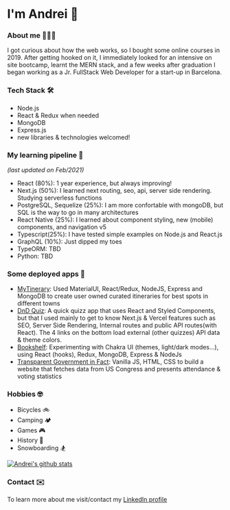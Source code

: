 # I'm Andrei 👋 

### About me 👨🏻‍💻

I got curious about how the web works, so I bought some online courses in 2019. After getting hooked on it, I immediately looked for an intensive on site bootcamp, learnt the MERN stack, and a few weeks after graduation I began working as a Jr. FullStack Web Developer for a start-up in Barcelona.

### Tech Stack 🛠
- Node.js
- React & Redux when needed
- MongoDB 
- Express.js
- new libraries & technologies welcomed!

### My learning pipeline 🌱
*(last updated on Feb/2021)*
- React (80%): 1 year experience, but always improving!
- Next.js (50%): I learned next routing, seo, api, server side rendering. Studying serverless functions
- PostgreSQL, Sequelize (25%): I am more confortable with mongoDB, but SQL is the way to go in many architectures
- React Native (25%): I learned about component styling, new (mobile) components, and navigation v5
- Typescript(25%): I have tested simple examples on Node.js and React.js
- GraphQL (10%): Just dipped my toes
- TypeORM: TBD
- Python: TBD

### Some deployed apps 🚀
- [MyTinerary](https://mytinerary-ac.herokuapp.com/): Used MaterialUI, React/Redux, NodeJS, Express and MongoDB to create user owned curated itineraries for best spots in different towns
- [DnD Quiz](https://dnd-quiz.andrei-ce.vercel.app/): A quick quizz app that uses React and Styled Components, but that I used mainly to get to know Next.js & Vercel features such as SEO, Server Side Rendering, Internal routes and public API routes(with React). The 4 links on the bottom load external (other quizzes) API data & theme colors.
- [Bookshelf](https://bookshelf-ac.herokuapp.com/): Experimenting with Chakra UI (themes, light/dark modes...), using React (hooks), Redux, MongoDB, Express & NodeJs
- [Transparent Government in Fact](https://andrei-ce.github.io/TGiF/): Vanilla JS, HTML, CSS to build a website that fetches data from US Congress and presents attendance & voting statistics

### Hobbies 🤓
- Bicycles 🚲 
- Camping 🏕
- Games 🎮
- History 📖
- Snowboarding 🏂

[![Andrei's github stats](https://github-readme-stats.vercel.app/api?username=andrei-ce)](https://github.com/andrei-ce/github-readme-stats)

### Contact ✉️
To learn more about me visit/contact my [LinkedIn profile](https://www.linkedin.com/in/andreice/)
